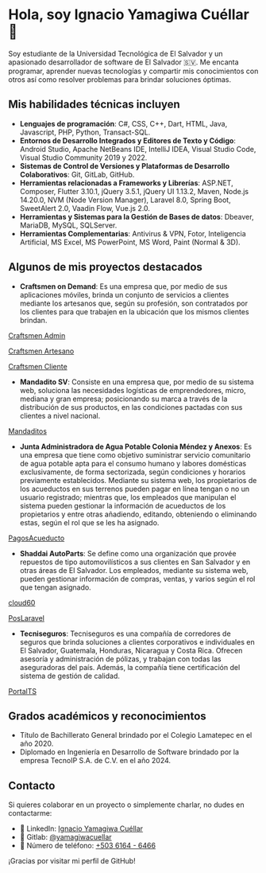 # Hola, soy Ignacio Yamagiwa Cuéllar 👋

Soy estudiante de la Universidad Tecnológica de El Salvador y un apasionado desarrollador de software de El Salvador 🇸🇻. Me encanta programar, aprender nuevas tecnologías y compartir mis conocimientos con otros así como resolver problemas para brindar soluciones óptimas.

## Mis habilidades técnicas incluyen

- **Lenguajes de programación**: C#, CSS, C++, Dart, HTML, Java, Javascript, PHP, Python, Transact-SQL.
- **Entornos de Desarrollo Integrados y Editores de Texto y Código**: Android Studio, Apache NetBeans IDE, IntelliJ IDEA, Visual Studio Code, Visual Studio Community 2019 y 2022.
- **Sistemas de Control de Versiones y Plataformas de Desarrollo Colaborativos**: Git, GitLab, GitHub.
- **Herramientas relacionadas a Frameworks y Librerías**: ASP.NET, Composer, Flutter 3.10.1, jQuery 3.5.1, jQuery UI 1.13.2, Maven, Node.js 14.20.0, NVM (Node Version Manager), Laravel 8.0, Spring Boot, SweetAlert 2.0, Vaadin Flow, Vue.js 2.0.
- **Herramientas y Sistemas para la Gestión de Bases de datos**: Dbeaver, MariaDB, MySQL, SQLServer.
- **Herramientas Complementarias**: Antivirus & VPN, Fotor, Inteligencia Artificial, MS Excel, MS PowerPoint, MS Word, Paint (Normal & 3D).

## Algunos de mis proyectos destacados

- **Craftsmen on Demand**: Es una empresa que, por medio de sus aplicaciones móviles, brinda un conjunto de servicios a clientes mediante los artesanos que, según su profesión, son contratados por los clientes para que trabajen en la ubicación que los mismos clientes brindan.

[Craftsmen Admin](https://gitlab.com/luisarrabi/CraftsmenAdmin)

[Craftsmen Artesano](https://gitlab.com/luisarrabi/CraftsmenArtesano)

[Craftsmen Cliente](https://gitlab.com/luisarrabi/CraftsmenCliente)

- **Mandadito SV**: Consiste en una empresa que, por medio de su sistema web, soluciona las necesidades logísticas de emprendedores, micro, mediana y gran empresa; posicionando su marca a través de la distribución de sus productos, en las condiciones pactadas con sus clientes a nivel nacional.

[Mandaditos](https://gitlab.com/luisarrabi/Mandaditos)

- **Junta Administradora de Agua Potable Colonia Méndez y Anexos**: Es una empresa que tiene como objetivo suministrar servicio comunitario de agua potable apta para el consumo humano y labores domésticas exclusivamente, de forma sectorizada, según condiciones y horarios previamente establecidos. Mediante su sistema web, los propietarios de los acueductos en sus terrenos pueden pagar en línea tengan o no un usuario registrado; mientras que, los empleados que manipulan el sistema pueden gestionar la información de acueductos de los propietarios y entre otras añadiendo, editando, obteniendo o eliminando estas, según el rol que se les ha asignado.

[PagosAcueducto](https://gitlab.com/luisarrabi/pagosacueducto)

- **Shaddai AutoParts**: Se define como una organización que provée repuestos de tipo automovilísticos a sus clientes en San Salvador y en otras áreas de El Salvador. Los empleados, mediante su sistema web, pueden gestionar información de compras, ventas, y varios según el rol que tengan asignado.

[cloud60](https://gitlab.com/luisarrabi/cloud60)

[PosLaravel](https://gitlab.com/luisarrabi/poslaravel)

- **Tecniseguros**: Tecniseguros es una compañía de corredores de seguros que brinda soluciones a clientes corporativos e individuales en El Salvador, Guatemala, Honduras, Nicaragua y Costa Rica. Ofrecen asesoría y administración de pólizas, y trabajan con todas las aseguradoras del país. Además, la compañía tiene certificación del sistema de gestión de calidad.

[PortalTS](https://gitlab.com/luisarrabi/PortalTS)

## Grados académicos y reconocimientos

- Título de Bachillerato General brindado por el Colegio Lamatepec en el año 2020.
- Diplomado en Ingeniería en Desarrollo de Software brindado por la empresa TecnoIP S.A. de C.V. en el año 2024.

## Contacto

Si quieres colaborar en un proyecto o simplemente charlar, no dudes en contactarme:

- 💼 LinkedIn: [Ignacio Yamagiwa Cuéllar](https://www.linkedin.com/in/yamagiwacuellar)
- 🦝 Gitlab: [@yamagiwacuellar](https://gitlab.com/yamagiwacuellar)
- 📧 Número de teléfono: [+503 6164 - 6466](tel:+50361646466)

¡Gracias por visitar mi perfil de GitHub!

